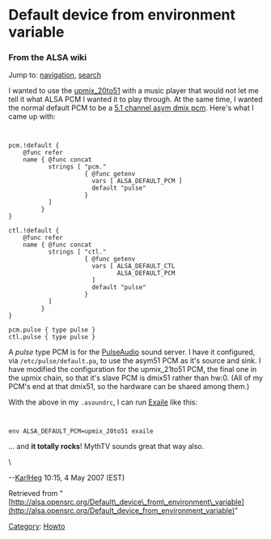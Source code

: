 Default device from environment variable
========================================

### From the ALSA wiki

Jump to: [navigation](#mw-head), [search](#p-search)

I wanted to use the
[upmix\_20to51](/Low-pass_filter_for_subwoofer_channel_(HOWTO) "Low-pass filter for subwoofer channel (HOWTO)")
with a music player that would not let me tell it what ALSA PCM I wanted
it to play through. At the same time, I wanted the normal default PCM to
be a [5.1 channel asym dmix pcm](/Dmix "Dmix"). Here's what I came up
with:

` `

    pcm.!default {
        @func refer
        name { @func concat 
               strings [ "pcm."
                         { @func getenv
                           vars [ ALSA_DEFAULT_PCM ]
                           default "pulse"
                         }
               ]
             }
    }

    ctl.!default {
        @func refer
        name { @func concat 
               strings [ "ctl."
                         { @func getenv
                           vars [ ALSA_DEFAULT_CTL
                                  ALSA_DEFAULT_PCM
                           ]
                           default "pulse"
                         }
               ]
             }
    }

    pcm.pulse { type pulse }
    ctl.pulse { type pulse }

A *pulse* type PCM is for the [PulseAudio](http://www.pulseaudio.org)
sound server. I have it configured, via `/etc/pulse/default.pa`, to use
the asym51 PCM as it's source and sink. I have modified the
configuration for the upmix\_21to51 PCM, the final one in the upmix
chain, so that it's slave PCM is dmix51 rather than hw:0. (All of my
PCM's end at that dmix51, so the hardware can be shared among them.)

With the above in my `.asoundrc`, I can run
[Exaile](http://www.exaile.org/) like this:

` `

    env ALSA_DEFAULT_PCM=upmix_20to51 exaile

... and **it totally rocks**! MythTV sounds great that way also.

\

--[KarlHeg](?title=User:KarlHeg&action=edit&redlink=1 "User:KarlHeg (page does not exist)")
10:15, 4 May 2007 (EST)

Retrieved from
"[http://alsa.opensrc.org/Default\_device\_from\_environment\_variable](http://alsa.opensrc.org/Default_device_from_environment_variable)"

[Category](/Special:Categories "Special:Categories"):
[Howto](/Category:Howto "Category:Howto")

